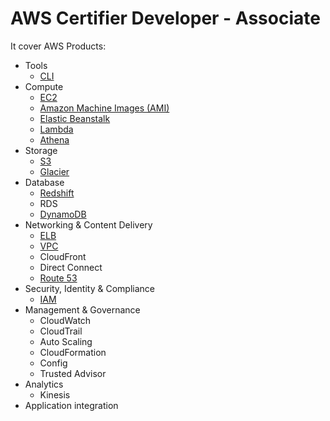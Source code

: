 # AWS Certifier Developer - Associate

It cover AWS Products:
- Tools
    - [CLI](CLI.md)
- Compute
    - [EC2](EC2.md)
    - [Amazon Machine Images (AMI)](EC2.md#ami)
    - [Elastic Beanstalk](ElasticBeanstalk.md)
    - [Lambda](Lambda.md)
    - [Athena](Athena.md)
- Storage
    - [S3](S3.md)
    - [Glacier](S3.md#storage-classes)
- Database
    - [Redshift](Redshift.md)
    - RDS
    - [DynamoDB](DynamoDB.md)
- Networking & Content Delivery
    - [ELB](ELB.md)
    - [VPC](VPC.md)
    - CloudFront
    - Direct Connect
    - [Route 53](Route53.md)
- Security, Identity & Compliance
    - [IAM](IAM.md)
- Management & Governance
    - CloudWatch
    - CloudTrail
    - Auto Scaling
    - CloudFormation
    - Config
    - Trusted Advisor
- Analytics
    - Kinesis
- Application integration
